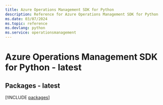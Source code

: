 ```yaml
---
title: Azure Operations Management SDK for Python
description: Reference for Azure Operations Management SDK for Python
ms.date: 03/07/2024
ms.topic: reference
ms.devlang: python
ms.service: operationsmanagement
---
```

# Azure Operations Management SDK for Python - latest
## Packages - latest
[!INCLUDE [packages](operations-management-index.md)]